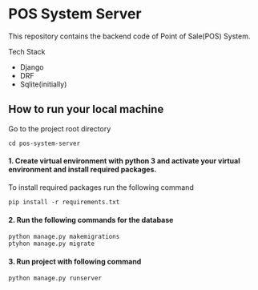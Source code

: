 
# POS System Server

This repository contains the backend code of Point of Sale(POS) System.

Tech Stack

- Django
- DRF
- Sqlite(initially)

## How to run your local machine

Go to the project root directory

    cd pos-system-server

#### 1. Create virtual environment with python 3 and activate your virtual environment and install required packages.

To install required packages run the following command 

    pip install -r requirements.txt 

#### 2. Run the following commands for the database  

    python manage.py makemigrations 
    ptyhon manage.py migrate

#### 3. Run project with following command 

    python manage.py runserver

